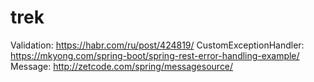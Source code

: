 # trek

Validation: https://habr.com/ru/post/424819/
CustomExceptionHandler: https://mkyong.com/spring-boot/spring-rest-error-handling-example/
Message: http://zetcode.com/spring/messagesource/